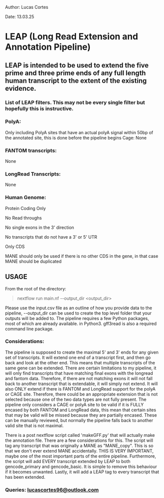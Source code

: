 Author: Lucas Cortes

Date: 13.03.25

# LEAP (Long Read Extension and Annotation Pipeline)

## LEAP is intended to be used to extend the five prime and three prime ends of any full length human transcript to the extent of the existing evidence. 

### List of LEAP filters. This may not be every single filter but hopefully this is instructive. 

### PolyA: 
Only including PolyA sites that have an actual polyA signal within 50bp of the annotated site, this is done before the pipeline begins 
Cage:
None
### FANTOM transcripts:
None
### LongRead Transcripts:
None

### Human Genome:
Protein Coding Only 

No Read throughs 

No single exons in the 3' direction 

No transcripts that do not have a 3' or 5' UTR 

Only CDS

MANE should only be used if there is no other CDS in the gene, in that case MANE should be duplicated 

## USAGE
From the root of the directory:
> nextflow run main.nf --output_dir <output_dir>

Please use the input.csv file as an outline of how you provide data to the pipeline, --output_dir can be used to create the top level folder that your outputs will be added to. The pipeline requires a few Python packages, most of which are already available.
in Python3. 
gff3read is also a required command line package. 

### Considerations: 

The pipeline is supposed to create the maximal 5' and 3' ends for any given set of transcripts. It will extend one end of a transcript first, and then go back 
and look at the other end. This means that multiple transcripts of the same gene can be extended. There are certain limitations to my pipeline, it will only find
transcripts that have matching final exons with the longread and fantom data. Therefore, if there are not matching exons it will not fall back to another transcript
that is extendable, it will simply not extend. It will also ONLY extend if there is FANTOM and LongRead support for the polyA or CAGE site. Therefore, there could be an 
appropriate extension that is not selected because one of the two data types are not fully present. The pipeline only considers a CAGE or polyA site to be valid if it 
is FULLY encased by both FANTOM and LongRead data, this mean that certain sites that may be valid will be missed because they are partially encased. 
These can be manually reviewed, but normally the pipeline falls back to another valid site that is not maximal. 

There is a post nextflow script called 'makeGFF.py' that will actually make the annotation file. There are a few considerations for this. The script will tag any
transcript that was originally a MANE as "MANE_copy". This is so that we don't ever extend MANE accidentally. THIS IS VERY IMPORTANT, maybe one of the most 
important parts of the entire pipeline. Furthermore, the script will add EVERY transcript extended by LEAP to both gencode_primary and gencode_basic. It is simple 
to remove this behaviour if it becomes unwanted. Lastly, it will add a LEAP tag to every transcript that has been extended. 

### Queries: lucascortes96@outlook.com

